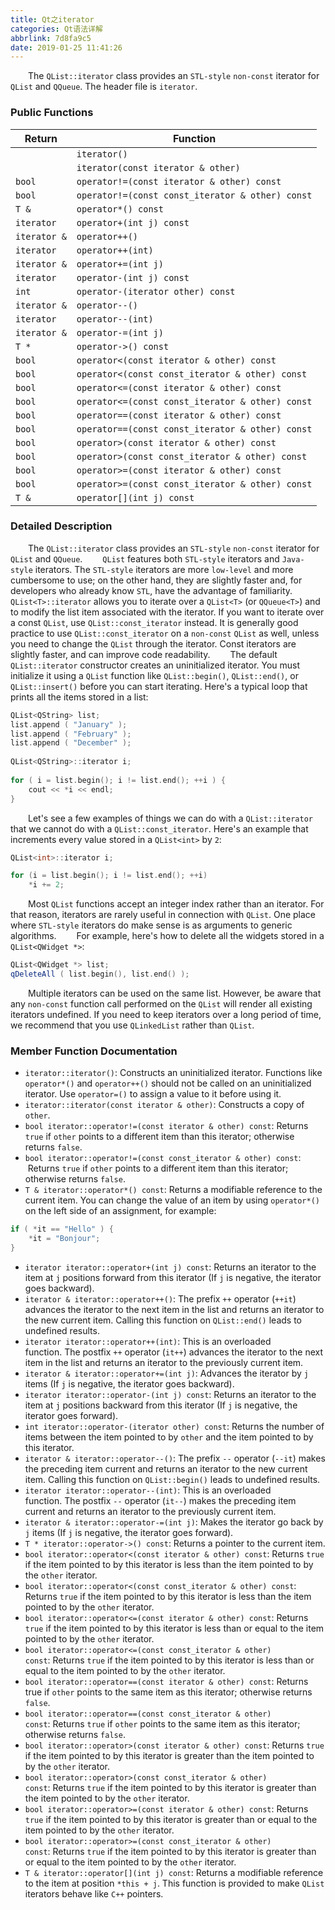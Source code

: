 ```yaml
---
title: Qt之iterator
categories: Qt语法详解
abbrlink: 7d8fa9c5
date: 2019-01-25 11:41:26
---
```

&emsp;&emsp;The `QList::iterator` class provides an `STL-style` `non-const` iterator for `QList` and `QQueue`. The header file is `iterator`.

### Public Functions

Return       | Function
-------------|----------
             | `iterator()`
             | `iterator(const iterator & other)`
`bool`       | `operator!=(const iterator & other) const`
`bool`       | `operator!=(const const_iterator & other) const`
`T &`        | `operator*() const`
`iterator`   | `operator+(int j) const`
`iterator &` | `operator++()`
`iterator`   | `operator++(int)`
`iterator &` | `operator+=(int j)`
`iterator`   | `operator-(int j) const`
`int`        | `operator-(iterator other) const`
`iterator &` | `operator--()`
`iterator`   | `operator--(int)`
`iterator &` | `operator-=(int j)`
`T *`        | `operator->() const`
`bool`       | `operator<(const iterator & other) const`
`bool`       | `operator<(const const_iterator & other) const`
`bool`       | `operator<=(const iterator & other) const`
`bool`       | `operator<=(const const_iterator & other) const`
`bool`       | `operator==(const iterator & other) const`
`bool`       | `operator==(const const_iterator & other) const`
`bool`       | `operator>(const iterator & other) const`
`bool`       | `operator>(const const_iterator & other) const`
`bool`       | `operator>=(const iterator & other) const`
`bool`       | `operator>=(const const_iterator & other) const`
`T &`        | `operator[](int j) const`

### Detailed Description

&emsp;&emsp;The `QList::iterator` class provides an `STL-style` `non-const` iterator for `QList` and `QQueue`.
&emsp;&emsp;`QList` features both `STL-style` iterators and `Java-style` iterators. The `STL-style` iterators are more `low-level` and more cumbersome to use; on the other hand, they are slightly faster and, for developers who already know `STL`, have the advantage of familiarity.
&emsp;&emsp;`QList<T>::iterator` allows you to iterate over a `QList<T>` (or `QQueue<T>`) and to modify the list item associated with the iterator. If you want to iterate over a const `QList`, use `QList::const_iterator` instead. It is generally good practice to use `QList::const_iterator` on a `non-const` `QList` as well, unless you need to change the `QList` through the iterator. Const iterators are slightly faster, and can improve code readability.
&emsp;&emsp;The default `QList::iterator` constructor creates an uninitialized iterator. You must initialize it using a `QList` function like `QList::begin()`, `QList::end()`, or `QList::insert()` before you can start iterating. Here's a typical loop that prints all the items stored in a list:

``` cpp
QList<QString> list;
list.append ( "January" );
list.append ( "February" );
list.append ( "December" );
​
QList<QString>::iterator i;
​
for ( i = list.begin(); i != list.end(); ++i ) {
    cout << *i << endl;
}
```

&emsp;&emsp;Let's see a few examples of things we can do with a `QList::iterator` that we cannot do with a `QList::const_iterator`. Here's an example that increments every value stored in a `QList<int>` by `2`:

``` cpp
QList<int>::iterator i;

for (i = list.begin(); i != list.end(); ++i)
    *i += 2;
```

&emsp;&emsp;Most `QList` functions accept an integer index rather than an iterator. For that reason, iterators are rarely useful in connection with `QList`. One place where `STL-style` iterators do make sense is as arguments to generic algorithms.
&emsp;&emsp;For example, here's how to delete all the widgets stored in a `QList<QWidget *>`:

``` cpp
QList<QWidget *> list;​
qDeleteAll ( list.begin(), list.end() );
```

&emsp;&emsp;Multiple iterators can be used on the same list. However, be aware that any `non-const` function call performed on the `QList` will render all existing iterators undefined. If you need to keep iterators over a long period of time, we recommend that you use `QLinkedList` rather than `QList`.

### Member Function Documentation

- `iterator::iterator()`: Constructs an uninitialized iterator. Functions like `operator*()` and `operator++()` should not be called on an uninitialized iterator. Use `operator=()` to assign a value to it before using it.
- `iterator::iterator(const iterator & other)`: Constructs a copy of `other`.
- `bool iterator::operator!=(const iterator & other) const`: Returns `true` if `other` points to a different item than this iterator; otherwise returns `false`.
- `bool iterator::operator!=(const const_iterator & other) const`:  Returns `true` if `other` points to a different item than this iterator; otherwise returns `false`.
- `T & iterator::operator*() const`: Returns a modifiable reference to the current item. You can change the value of an item by using `operator*()` on the left side of an assignment, for example:

``` cpp
if ( *it == "Hello" ) {
    *it = "Bonjour";
}
```

- `iterator iterator::operator+(int j) const`: Returns an iterator to the item at `j` positions forward from this iterator (If `j` is negative, the iterator goes backward).
- `iterator & iterator::operator++()`: The prefix `++` operator (`++it`) advances the iterator to the next item in the list and returns an iterator to the new current item. Calling this function on `QList::end()` leads to undefined results.
- `iterator iterator::operator++(int)`: This is an overloaded function. The postfix `++` operator (`it++`) advances the iterator to the next item in the list and returns an iterator to the previously current item.
- `iterator & iterator::operator+=(int j)`: Advances the iterator by `j` items (If `j` is negative, the iterator goes backward).
- `iterator iterator::operator-(int j) const`: Returns an iterator to the item at `j` positions backward from this iterator (If `j` is negative, the iterator goes forward).
- `int iterator::operator-(iterator other) const`: Returns the number of items between the item pointed to by `other` and the item pointed to by this iterator.
- `iterator & iterator::operator--()`: The prefix `--` operator (`--it`) makes the preceding item current and returns an iterator to the new current item. Calling this function on `QList::begin()` leads to undefined results.
- `iterator iterator::operator--(int)`: This is an overloaded function. The postfix `--` operator (`it--`) makes the preceding item current and returns an iterator to the previously current item.
- `iterator & iterator::operator-=(int j)`: Makes the iterator go back by `j` items (If `j` is negative, the iterator goes forward).
- `T * iterator::operator->() const`: Returns a pointer to the current item.
- `bool iterator::operator<(const iterator & other) const`: Returns `true` if the item pointed to by this iterator is less than the item pointed to by the `other` iterator.
- `bool iterator::operator<(const const_iterator & other) const`: Returns `true` if the item pointed to by this iterator is less than the item pointed to by the `other` iterator.
- `bool iterator::operator<=(const iterator & other) const`: Returns `true` if the item pointed to by this iterator is less than or equal to the item pointed to by the `other` iterator.
- `bool iterator::operator<=(const const_iterator & other) const`: Returns `true` if the item pointed to by this iterator is less than or equal to the item pointed to by the `other` iterator.
- `bool iterator::operator==(const iterator & other) const`: Returns true if `other` points to the same item as this iterator; otherwise returns `false`.
- `bool iterator::operator==(const const_iterator & other) const`: Returns `true` if `other` points to the same item as this iterator; otherwise returns `false`.
- `bool iterator::operator>(const iterator & other) const`: Returns `true` if the item pointed to by this iterator is greater than the item pointed to by the `other` iterator.
- `bool iterator::operator>(const const_iterator & other) const`: Returns `true` if the item pointed to by this iterator is greater than the item pointed to by the `other` iterator.
- `bool iterator::operator>=(const iterator & other) const`: Returns `true` if the item pointed to by this iterator is greater than or equal to the item pointed to by the `other` iterator.
- `bool iterator::operator>=(const const_iterator & other) const`: Returns `true` if the item pointed to by this iterator is greater than or equal to the item pointed to by the `other` iterator.
- `T & iterator::operator[](int j) const`: Returns a modifiable reference to the item at position `*this + j`. This function is provided to make `QList` iterators behave like `C++` pointers.